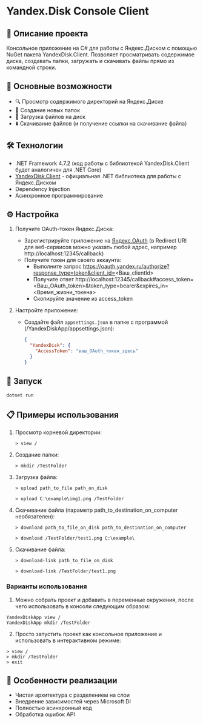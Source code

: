 # Yandex.Disk Console Client

## 📝 Описание проекта

Консольное приложение на C# для работы с Яндекс.Диском с помощью NuGet пакета YandexDisk.Client. Позволяет просматривать содержимое диска, создавать папки, загружать и скачивать файлы прямо из командной строки.

## 🌟 Основные возможности

- 🔍 Просмотр содержимого директорий на Яндекс.Диске
- 📁 Создание новых папок
- 🔄 Загрузка файлов на диск
- ⬇️ Скачивание файлов (и получение ссылки на скачивание файла)

## 🛠 Технологии

- .NET Framework 4.7.2 (код работы с библиотекой YandexDisk.Client будет аналогичен для .NET Core)
- [YandexDisk.Client](https://github.com/raidenyn/yandexdisk.client) - официальная .NET библиотека для работы с Яндекс.Диском
- Dependency Injection
- Асинхронное программирование

## ⚙️ Настройка

1. Получите OAuth-токен Яндекс.Диска:
   - Зарегистрируйте приложение на [Яндекс.OAuth](https://oauth.yandex.ru/) (в Redirect URI для веб-сервисов можно указать любой адрес, например http://localhost:12345/callback)
   - Получите токен для своего аккаунта:
      - Выполните запрос https://oauth.yandex.ru/authorize?response_type=token&client_id=<Ваш_clientId>
      - Получите ответ http://localhost:12345/callback#access_token=<Ваш_OAuth_token>&token_type=bearer&expires_in=<Время_жизни_токена>
      - Скопируйте значение из access_token

2. Настройте приложение:
   - Создайте файл `appsettings.json` в папке с программой (/YandexDiskApp/appsettings.json):
     ```json
     {
       "YandexDisk": {
         "AccessToken": "ваш_OAuth_токен_здесь"
       }
     }
     ```

## 🚀 Запуск

```bash
dotnet run
```

## 📋 Примеры использования

1. Просмотр корневой директории:
   ```
   > view /
   ```

2. Создание папки:
   ```
   > mkdir /TestFolder
   ```

3. Загрузка файла:
   ```
   > upload path_to_file path_on_disk
   ```
   ```
   > upload C:\example\img1.png /TestFolder
   ```

4. Скачивание файла (параметр path_to_destination_on_computer необязателен):
   ```
   > download path_to_file_on_disk path_to_destination_on_computer
   ```
   ```
   > download /TestFolder/test1.png C:\example\
   ```

5. Скачивание файла:
   ```
   > download-link path_to_file_on_disk
   ```
   ```
   > download-link /TestFolder/test1.png
   ```

### Варианты использования
1. Можно собрать проект и добавить в переменные окружения, после чего использовать в консоли следующим образом:
```
YandexDiskApp view /
YandexDiskApp mkdir /TestFolder
```
2. Просто запустить проект как консольное приложение и использовать в интерактивном режиме:
```
> view /
> mkdir /TestFolder
> exit
```

## 📌 Особенности реализации

- Чистая архитектура с разделением на слои
- Внедрение зависимостей через Microsoft DI
- Полностью асинхронный код
- Обработка ошибок API
